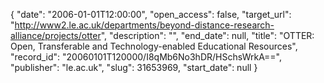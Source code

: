 {
  "date": "2006-01-01T12:00:00", 
  "open_access": false, 
  "target_url": "http://www2.le.ac.uk/departments/beyond-distance-research-alliance/projects/otter", 
  "description": "", 
  "end_date": null, 
  "title": "OTTER: Open, Transferable and Technology-enabled Educational Resources", 
  "record_id": "20060101T120000/I8qMb6No3hDR/HSchsWrkA==", 
  "publisher": "le.ac.uk", 
  "slug": 31653969, 
  "start_date": null
}

